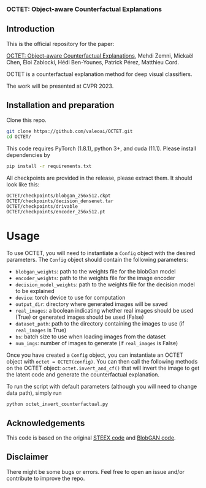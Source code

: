 ### OCTET: Object-aware Counterfactual Explanations

## Introduction
This is the official repository for the paper:

[OCTET: Object-aware Counterfactual Explanations](https://arxiv.org/abs/2211.12380), Mehdi Zemni, Mickaël Chen, Éloi Zablocki, Hédi Ben-Younes, Patrick Pérez, Matthieu Cord.

OCTET is a counterfactual explanation method for deep visual classifiers.

The work will be presented at CVPR 2023.

## Installation and preparation

Clone this repo.
```bash
git clone https://github.com/valeoai/OCTET.git
cd OCTET/
```

This code requires PyTorch (1.8.1), python 3+, and cuda (11.1). Please install dependencies by
```bash
pip install -r requirements.txt
```

All checkpoints are provided in the release, please extract them. It should look like this:
```
OCTET/checkpoints/blobgan_256x512.ckpt
OCTET/checkpoints/decision_densenet.tar
OCTET/checkpoints/drivable
OCTET/checkpoints/encoder_256x512.pt
```

# Usage

To use OCTET, you will need to instantiate a `Config` object with the desired parameters. The `Config` object should contain the following parameters:

* `blobgan_weights`: path to the weights file for the blobGan model
* `encoder_weights`: path to the weights file for the image encoder
* `decision_model_weights`: path to the weights file for the decision model to be explained
* `device`: torch device to use for computation
* `output_dir`: directory where generated images will be saved
* `real_images`: a boolean indicating whether real images should be used (True) or generated images should be used (False)
* `dataset_path`: path to the directory containing the images to use (if `real_images` is True)
* `bs`: batch size to use when loading images from the dataset
* `num_imgs`: number of images to generate (if `real_images` is False)

Once you have created a `Config` object, you can instantiate an OCTET object with `octet = OCTET(config)`. You can then call the following methods on the OCTET object: `octet.invert_and_cf()` that will invert the image to get the latent code and generate the counterfactual explanation.

To run the script with default parameters (although you will need to change data path), simply run
```
python octet_invert_counterfactual.py
```

## Acknowledgements

This code is based on the original [STEEX code](https://github.com/valeoai/STEEX) and [BlobGAN code](https://github.com/dave-epstein/blobgan).


## Disclaimer

There might be some bugs or errors. Feel free to open an issue and/or contribute to improve the repo.
